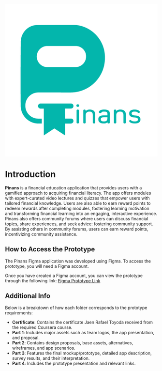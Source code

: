 ![Pinans Logo](/Part%201/Pinans_Logo.png)
# Introduction
 **Pinans** is a financial education application that provides users with a gamified approach to acquiring financial literacy. The app offers modules with expert-curated video  lectures and quizzes that empower users with tailored financial knowledge. Users are also able  to earn reward points to redeem rewards after completing modules, fostering learning  motivation and transforming financial learning into an engaging, interactive experience. Pinans  also offers community forums where users can discuss financial topics, share experiences, and  seek advice: fostering community support. By assisting others in community forums, users can  earn reward points, incentivizing community assistance.

## How to Access the Prototype
The Pinans Figma application was developed using Figma. To access the prototype, you will need a Figma account.

Once you have created a Figma account, you can view the prototype through the following link:
[Figma Prototype Link](https://www.figma.com/proto/xK3SGhgMUvQuevFLtaWcSZ/Pinans?node-id=2781-176&t=FDOXNtYob0iBb62i-1&starting-point-node-id=2743%3A64)

## Additional Info
Below is a breakdown of how each folder corresponds to the prototype requirements:

- **Certificate**: Contains the certificate Jaen Rafael Toyoda received from the required Coursera course.
- **Part 1**: Includes major assets such as team logos, the app presentation, and proposal.
- **Part 2**: Contains design proposals, base assets, alternatives, wireframes, and app scenarios.
- **Part 3**: Features the final mockup/prototype, detailed app description, survey results, and their interpretation.
- **Part 4**: Includes the prototype presentation and relevant links.


